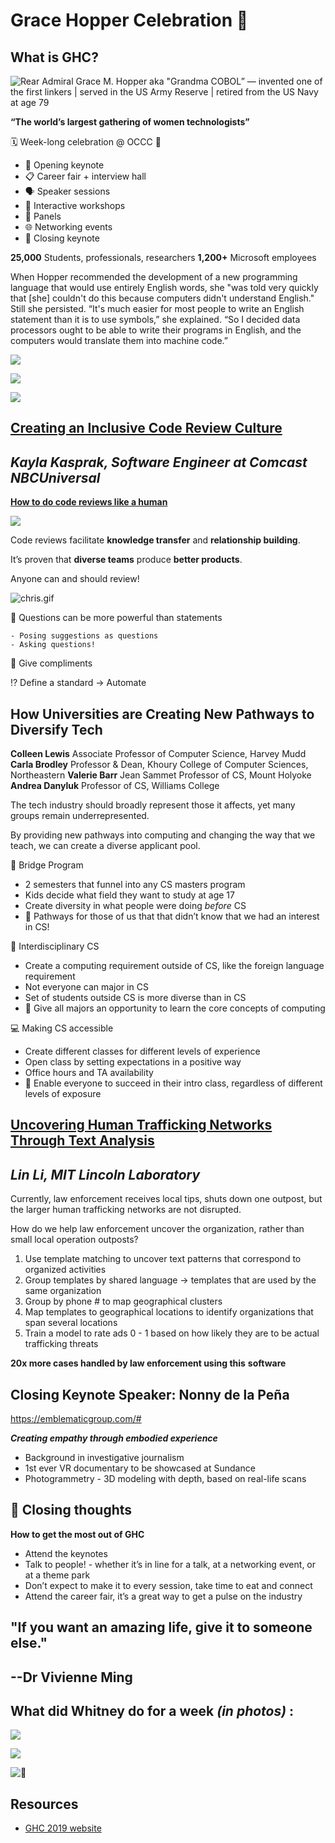 # Grace Hopper Celebration 🎉 

## What is GHC?
![Rear Admiral Grace M. Hopper aka  "Grandma COBOL” — invented one of the first linkers | served in the US Army Reserve | retired from the US Navy at age 79](https://paper-attachments.dropbox.com/s_A625C12AE701A2ECAE44DD23DD0A54C4286C89ECCAF2B818764A5F0BE41D7110_1573766795018_image.png)


**“The world’s largest gathering of women technologists”**

🗓️ Week-long celebration @ OCCC 🍊 

- 📖 Opening keynote
- 📋 Career fair + interview hall
- 🗣️ Speaker sessions
- 🙋 Interactive workshops
- 🚪 Panels
- 🌐 Networking events
- 📕 Closing keynote

**25,000** Students, professionals, researchers
**1,200+** Microsoft employees





When Hopper recommended the development of a new programming language that would use entirely English words, she "was told very quickly that [she] couldn't do this because computers didn't understand English." Still she persisted. “It's much easier for most people to write an English statement than it is to use symbols,” she explained. “So I decided data processors ought to be able to write their programs in English, and the computers would translate them into machine code.”



![](https://paper-attachments.dropbox.com/s_A625C12AE701A2ECAE44DD23DD0A54C4286C89ECCAF2B818764A5F0BE41D7110_1574394640298_IMG_1318.jpg)




![](https://paper-attachments.dropbox.com/s_A625C12AE701A2ECAE44DD23DD0A54C4286C89ECCAF2B818764A5F0BE41D7110_1574187481366_IMG_1708.PNG)

![](https://paper-attachments.dropbox.com/s_A625C12AE701A2ECAE44DD23DD0A54C4286C89ECCAF2B818764A5F0BE41D7110_1574187493867_IMG_1707.PNG)



## [Creating an Inclusive Code Review Culture](https://speakerdeck.com/kkasprak/creating-an-inclusive-code-review-culture?slide=61)
## *Kayla Kasprak, Software Engineer at Comcast NBCUniversal*

[**How to do code reviews like a human**](https://mtlynch.io/human-code-reviews-1/)


![](https://paper-attachments.dropbox.com/s_A625C12AE701A2ECAE44DD23DD0A54C4286C89ECCAF2B818764A5F0BE41D7110_1574186648629_book-cover.png)


Code reviews facilitate **knowledge transfer** and **relationship building**.

It’s proven that **diverse teams** produce **better products**.

Anyone can and should review!


![chris.gif](https://media1.giphy.com/media/xDQ3Oql1BN54c/giphy-downsized.gif?cid=6104955e524cb0444a17f8ce39e7364f5ab62a9e9eeb9377&rid=giphy-downsized.gif)


🌟 Questions can be more powerful than statements

    - Posing suggestions as questions
    - Asking questions!

👏 Give compliments

⁉️ Define a standard → Automate


## How Universities are Creating New Pathways to Diversify Tech

**Colleen Lewis** Associate Professor of Computer Science, Harvey Mudd
**Carla Brodley** Professor & Dean, Khoury College of Computer Sciences, Northeastern
**Valerie Barr** Jean Sammet Professor of CS, Mount Holyoke
**Andrea Danyluk** Professor of CS, Williams College

The tech industry should broadly represent those it affects, yet many groups remain underrepresented.

By providing new pathways into computing and changing the way that we teach, we can create a diverse applicant pool.

🌉 Bridge Program

- 2 semesters that funnel into any CS masters program
- Kids decide what field they want to study at age 17
- Create diversity in what people were doing *before* CS
- 🌟 Pathways for those of us that that didn’t know that we had an interest in CS!

🎨 Interdisciplinary CS

- Create a computing requirement outside of CS, like the foreign language requirement
- Not everyone can major in CS
- Set of students outside CS is more diverse than in CS
- 🌟 Give all majors an opportunity to learn the core concepts of computing

💻 Making CS accessible

- Create different classes for different levels of experience
- Open class by setting expectations in a positive way
- Office hours and TA availability
- 🌟 Enable everyone to succeed in their intro class, regardless of different levels of exposure


## [Uncovering Human Trafficking Networks Through Text Analysis](http://signage.showprg.com/ghc19/6b7a145d-ed62-48ff-80d7-24569183f279-95827-Lin-Li.pdf)
## *Lin Li, MIT Lincoln Laboratory*

Currently, law enforcement receives local tips, shuts down one outpost, but the larger human trafficking networks are not disrupted.

How do we help law enforcement uncover the organization, rather than small local operation outposts?


1. Use template matching to uncover text patterns that correspond to organized activities
2. Group templates by shared language → templates that are used by the same organization
3. Group by phone # to map geographical clusters
4. Map templates to geographical locations to identify organizations that span several locations
5. Train a model to rate ads 0 - 1 based on how likely they are to be actual trafficking threats 

**20x more cases handled by law enforcement using this** **software**



## Closing Keynote Speaker: Nonny de la Peña

https://emblematicgroup.com/#

***Creating empathy through embodied experience***


- Background in investigative journalism
- 1st ever VR documentary to be showcased at Sundance
- Photogrammetry - 3D modeling with depth, based on real-life scans


## 💭 Closing thoughts

**How to get the most out of GHC**

- Attend the keynotes
- Talk to people! - whether it’s in line for a talk, at a networking event, or at a theme park
- Don’t expect to make it to every session, take time to eat and connect
- Attend the career fair, it’s a great way to get a pulse on the industry


## "If you want an amazing life, give it to someone else."
## --Dr Vivienne Ming


## What did Whitney do for a week *(in photos)* :
![](https://paper-attachments.dropbox.com/s_A625C12AE701A2ECAE44DD23DD0A54C4286C89ECCAF2B818764A5F0BE41D7110_1573775689569_IMG_1406.jpg)

![](https://paper-attachments.dropbox.com/s_A625C12AE701A2ECAE44DD23DD0A54C4286C89ECCAF2B818764A5F0BE41D7110_1573775925221_IMG_1297.jpg)

![🤖](https://paper-attachments.dropbox.com/s_A625C12AE701A2ECAE44DD23DD0A54C4286C89ECCAF2B818764A5F0BE41D7110_1573775918077_IMG_1305.jpg)



## Resources
- [GHC 2019 website](https://ghc.anitab.org/2019-attend/)

